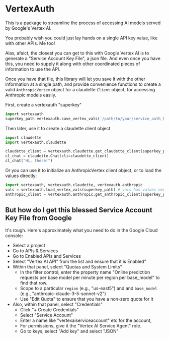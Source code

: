 # VertexAuth

This is a package to streamline the process of accessing AI models served by Google's Vertex AI.

You probably wish you could just lay hands on a single API key value, like with other APIs. Me too!

Alas, afaict, the closest you can get to this with Google Vertex AI is to generate a "Service Account Key File", a json file. And even once you have this, you need to supply it along with other coordinated pieces of information to use the API.

Once you have that file, this library will let you save it with the other information at a single path, and provide convenience functions to create a valid `AnthropicVertex` object for a claudette `Client` object, for accessing Anthropic models easily.

First, create a vertexauth "superkey"

``` python
import vertexauth
superkey_path vertexauth.save_vertex_vals('/path/to/your/service_auth_key_file.json','us-east5')
```

Then later, use it to create a claudette client object

``` python
import claudette
import vertexauth.claudette

claudette_client = vertexauth.claudette.get_claudette_client(superkey_path,'claude-3-5-sonnet-v2@20241022')
cl_chat = claudette.Chat(cli=claudette_client)
cl_chat("Hi, there!")
```

Or you can use it to initialize an AnthropicVertex client object, or to load the values directly:

``` python
import vertexauth, vertexauth.claudette, vertexauth.anthropic
vals = vertexauth.load_vertex_vals(superkey_path) # vals has values needed for auth
anthropic_client = vertexauth.anthropic.get_anthropic_client(superkey_path)
```


## But how do I get this blessed Service Account Key File from Google

It's rough. Here's approximately what you need to do in the Google Cloud console:

- Select a project
- Go to APIs & Services
- Go to Enabled APIs and Services
- Select "Vertex AI API" from the list and ensure that it is Enabled"
- Within that panel, select "Quotas and System Limits"
    - In the filter control, enter the property name "Online prediction requests per base model per minute per region per base_model" to find that row.
    - Scope to a particular `region` (e.g., "us-east5") and  and `base_model` (e.g., "anthropic-claude-3-5-sonnet-v2")
    - Use "Edit Quota" to ensure that you have a non-zero quote for it
- Also, within that panel, select "Credentials"
    - Click "+ Create Credentials"
    - Select "Service Account" 
    - Enter a name like "vertexaiserviceaccount" etc for the account, 
    - For permissions, give it the "Vertex AI Service Agent" role.
    - Go to keys, select "Add key" and select "JSON"


